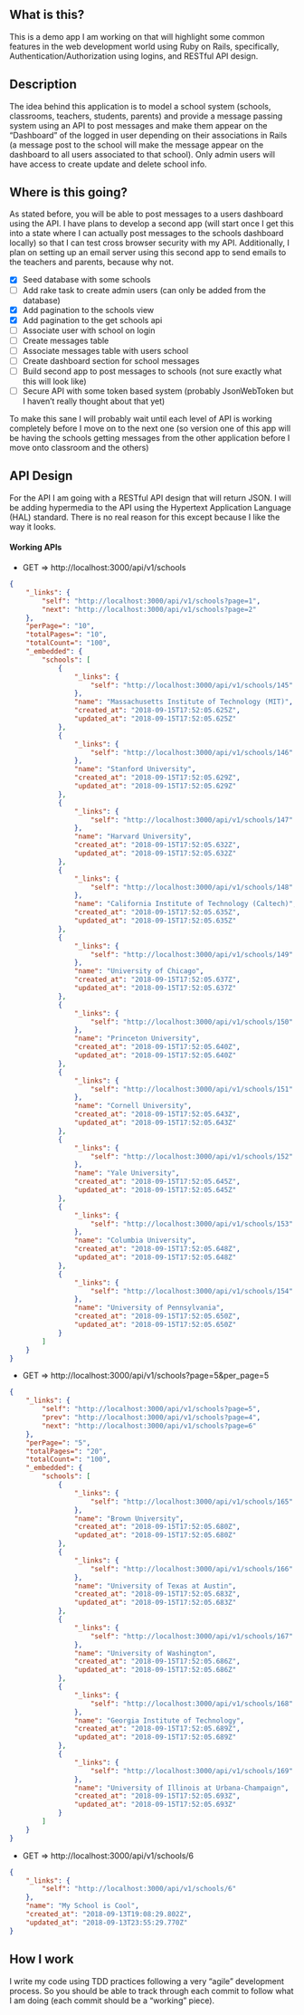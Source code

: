 ## What is this?

This is a demo app I am working on that will highlight some common features in the web development world using Ruby on Rails, specifically, Authentication/Authorization using logins, and RESTful API design.

## Description

The idea behind this application is to model a school system (schools, classrooms, teachers, students, parents) and provide a message passing system using an API to post messages and make them appear on the “Dashboard” of the logged in user depending on their associations in Rails (a message post to the school will make the message appear on the dashboard to all users associated to that school). Only admin users will have access to create update and delete school info.

## Where is this going?

As stated before, you will be able to post messages to a users dashboard using the API. I have plans to develop a second app (will start once I get this into a state where I can actually post messages to the schools dashboard locally) so that I can test cross browser security with my API. Additionally, I plan on setting up an email server using this second app to send emails to the teachers and parents, because why not.

- [x] Seed database with some schools
- [ ] Add rake task to create admin users (can only be added from the database)
- [x] Add pagination to the schools view
- [x] Add pagination to the get schools api
- [ ] Associate user with school on login
- [ ] Create messages table
- [ ] Associate messages table with users school
- [ ] Create dashboard section for school messages
- [ ] Build second app to post messages to schools (not sure exactly what this will look like)
- [ ] Secure API with some token based system (probably JsonWebToken but I haven’t really thought about that yet)

To make this sane I will probably wait until each level of API is working completely before I move on to the next one (so version one of this app will be having the schools getting messages from the other application before I move onto classroom and the others)


## API Design

For the API I am going with a RESTful API design that will return JSON. I will be adding hypermedia to the API using the Hypertext Application Language (HAL) standard. There is no real reason for this except because I like the way it looks.

#### Working APIs

* GET => http://localhost:3000/api/v1/schools

```json
{
    "_links": {
        "self": "http://localhost:3000/api/v1/schools?page=1",
        "next": "http://localhost:3000/api/v1/schools?page=2"
    },
    "perPage=": "10",
    "totalPages=": "10",
    "totalCount=": "100",
    "_embedded": {
        "schools": [
            {
                "_links": {
                    "self": "http://localhost:3000/api/v1/schools/145"
                },
                "name": "Massachusetts Institute of Technology (MIT)",
                "created_at": "2018-09-15T17:52:05.625Z",
                "updated_at": "2018-09-15T17:52:05.625Z"
            },
            {
                "_links": {
                    "self": "http://localhost:3000/api/v1/schools/146"
                },
                "name": "Stanford University",
                "created_at": "2018-09-15T17:52:05.629Z",
                "updated_at": "2018-09-15T17:52:05.629Z"
            },
            {
                "_links": {
                    "self": "http://localhost:3000/api/v1/schools/147"
                },
                "name": "Harvard University",
                "created_at": "2018-09-15T17:52:05.632Z",
                "updated_at": "2018-09-15T17:52:05.632Z"
            },
            {
                "_links": {
                    "self": "http://localhost:3000/api/v1/schools/148"
                },
                "name": "California Institute of Technology (Caltech)",
                "created_at": "2018-09-15T17:52:05.635Z",
                "updated_at": "2018-09-15T17:52:05.635Z"
            },
            {
                "_links": {
                    "self": "http://localhost:3000/api/v1/schools/149"
                },
                "name": "University of Chicago",
                "created_at": "2018-09-15T17:52:05.637Z",
                "updated_at": "2018-09-15T17:52:05.637Z"
            },
            {
                "_links": {
                    "self": "http://localhost:3000/api/v1/schools/150"
                },
                "name": "Princeton University",
                "created_at": "2018-09-15T17:52:05.640Z",
                "updated_at": "2018-09-15T17:52:05.640Z"
            },
            {
                "_links": {
                    "self": "http://localhost:3000/api/v1/schools/151"
                },
                "name": "Cornell University",
                "created_at": "2018-09-15T17:52:05.643Z",
                "updated_at": "2018-09-15T17:52:05.643Z"
            },
            {
                "_links": {
                    "self": "http://localhost:3000/api/v1/schools/152"
                },
                "name": "Yale University",
                "created_at": "2018-09-15T17:52:05.645Z",
                "updated_at": "2018-09-15T17:52:05.645Z"
            },
            {
                "_links": {
                    "self": "http://localhost:3000/api/v1/schools/153"
                },
                "name": "Columbia University",
                "created_at": "2018-09-15T17:52:05.648Z",
                "updated_at": "2018-09-15T17:52:05.648Z"
            },
            {
                "_links": {
                    "self": "http://localhost:3000/api/v1/schools/154"
                },
                "name": "University of Pennsylvania",
                "created_at": "2018-09-15T17:52:05.650Z",
                "updated_at": "2018-09-15T17:52:05.650Z"
            }
        ]
    }
}
```

* GET => http://localhost:3000/api/v1/schools?page=5&per_page=5

```json
{
    "_links": {
        "self": "http://localhost:3000/api/v1/schools?page=5",
        "prev": "http://localhost:3000/api/v1/schools?page=4",
        "next": "http://localhost:3000/api/v1/schools?page=6"
    },
    "perPage=": "5",
    "totalPages=": "20",
    "totalCount=": "100",
    "_embedded": {
        "schools": [
            {
                "_links": {
                    "self": "http://localhost:3000/api/v1/schools/165"
                },
                "name": "Brown University",
                "created_at": "2018-09-15T17:52:05.680Z",
                "updated_at": "2018-09-15T17:52:05.680Z"
            },
            {
                "_links": {
                    "self": "http://localhost:3000/api/v1/schools/166"
                },
                "name": "University of Texas at Austin",
                "created_at": "2018-09-15T17:52:05.683Z",
                "updated_at": "2018-09-15T17:52:05.683Z"
            },
            {
                "_links": {
                    "self": "http://localhost:3000/api/v1/schools/167"
                },
                "name": "University of Washington",
                "created_at": "2018-09-15T17:52:05.686Z",
                "updated_at": "2018-09-15T17:52:05.686Z"
            },
            {
                "_links": {
                    "self": "http://localhost:3000/api/v1/schools/168"
                },
                "name": "Georgia Institute of Technology",
                "created_at": "2018-09-15T17:52:05.689Z",
                "updated_at": "2018-09-15T17:52:05.689Z"
            },
            {
                "_links": {
                    "self": "http://localhost:3000/api/v1/schools/169"
                },
                "name": "University of Illinois at Urbana-Champaign",
                "created_at": "2018-09-15T17:52:05.693Z",
                "updated_at": "2018-09-15T17:52:05.693Z"
            }
        ]
    }
}
```

* GET => http://localhost:3000/api/v1/schools/6

```json
{
    "_links": {
        "self": "http://localhost:3000/api/v1/schools/6"
    },
    "name": "My School is Cool",
    "created_at": "2018-09-13T19:08:29.802Z",
    "updated_at": "2018-09-13T23:55:29.770Z"
}
```

## How I work

I write my code using TDD practices following a very “agile” development process. So you should be able to track through each commit to follow what I am doing (each commit should be a “working” piece).
